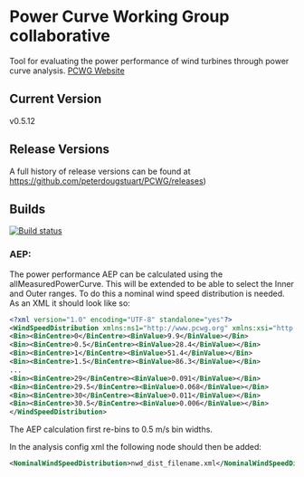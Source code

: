 # Power Curve Working Group collaborative</h1>
Tool for evaluating the power performance of wind turbines through power curve analysis.
[PCWG Website](http://www.pcwg.org)

## Current Version
v0.5.12

## Release Versions
A full history of release versions can be found at https://github.com/peterdougstuart/PCWG/releases)

## Builds
[![Build status](https://ci.appveyor.com/api/projects/status/v7385dr5ina75l6x?svg=true)](https://ci.appveyor.com/project/peterdougstuart/pcwg)


### AEP:

The power performance AEP can be calculated using the allMeasuredPowerCurve. This will be extended to be able to select the Inner and Outer ranges.
To do this a nominal wind speed distribution is needed. As an XML it should look like so:

```xml
<?xml version="1.0" encoding="UTF-8" standalone="yes"?>
<WindSpeedDistribution xmlns:ns1="http://www.pcwg.org" xmlns:xsi="http://www.w3.org/2001/XMLSchema-instance">
<Bin><BinCentre>0</BinCentre><BinValue>9.9</BinValue></Bin>
<Bin><BinCentre>0.5</BinCentre><BinValue>28.4</BinValue></Bin>
<Bin><BinCentre>1</BinCentre><BinValue>51.4</BinValue></Bin>
<Bin><BinCentre>1.5</BinCentre><BinValue>86.3</BinValue></Bin>
...
<Bin><BinCentre>29</BinCentre><BinValue>0.091</BinValue></Bin>
<Bin><BinCentre>29.5</BinCentre><BinValue>0.068</BinValue></Bin>
<Bin><BinCentre>30</BinCentre><BinValue>0.011</BinValue></Bin>
<Bin><BinCentre>30.5</BinCentre><BinValue>0.006</BinValue></Bin>
</WindSpeedDistribution>
```
The AEP calculation first re-bins to 0.5 m/s bin widths.


In the analysis config xml the following node should then be added:
```xml
<NominalWindSpeedDistribution>nwd_dist_filename.xml</NominalWindSpeedDistribution>
```


